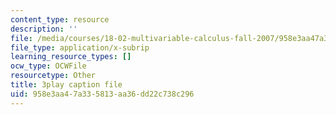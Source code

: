 ```yaml
---
content_type: resource
description: ''
file: /media/courses/18-02-multivariable-calculus-fall-2007/958e3aa47a335813aa36dd22c738c296_57jzPlxf4fk.vtt
file_type: application/x-subrip
learning_resource_types: []
ocw_type: OCWFile
resourcetype: Other
title: 3play caption file
uid: 958e3aa4-7a33-5813-aa36-dd22c738c296
---
```

